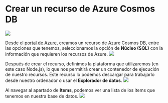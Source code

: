 # Crear un recurso de Azure Cosmos DB
![](https://akncus.blob.core.windows.net/git/8/K_108.jpg)

Desde el [portal de Azure](https://portal.azure.com/), creamos un recurso de Azure Cosmos DB, entre las opciones que tenemos, seleccionamos la opción de **Núcleo (SQL)** con la información que requieren los recursos de Azure.
![](https://akncus.blob.core.windows.net/git/8/K_105.jpg)

Después de crear el recurso, definimos la plataforma que utilizaremos (en este caso Node.js), lo que nos permitirá crear un contenedor de ejecución de nuestro recursos. Este recurso lo podemos descargar para trabajarlo desde nuestro ordenador o usar el **Explorador de datos**.
![](https://akncus.blob.core.windows.net/git/8/K_106.jpg)

 Al navegar al apartado de **Items**, podemos ver una lista de los items que tenemos en nuestra base de datos. 
![](https://akncus.blob.core.windows.net/git/8/K_107.jpg)
